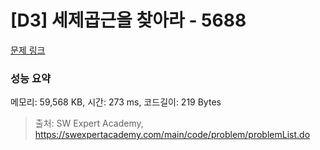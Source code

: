 # [D3] 세제곱근을 찾아라 - 5688 

[문제 링크](https://swexpertacademy.com/main/code/problem/problemDetail.do?contestProbId=AWXVyCaKugQDFAUo) 

### 성능 요약

메모리: 59,568 KB, 시간: 273 ms, 코드길이: 219 Bytes



> 출처: SW Expert Academy, https://swexpertacademy.com/main/code/problem/problemList.do